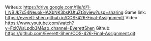 Writeup: https://drive.google.com/file/d/1-l_NBJk7x54NeuokHAXbNK3bsKUtuZt3/view?usp=sharing
Game link: https://everett-shen.github.io/COS-426-Final-Assignment/
Video: https://www.youtube.com/watch?v=FxKWsLpdb3M&ab_channel=EverettShen
Github: https://github.com/Everett-Shen/COS-426-Final-Assignment.git
